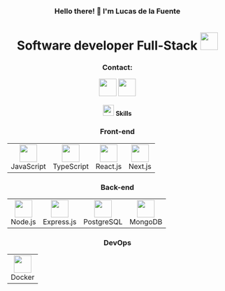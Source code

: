 <div align="center">
  <div>
    <h3>Hello there! 👋 I'm Lucas de la Fuente</h3>
    <h1><b>Software developer</b> Full-Stack <img src="https://cdn-icons-png.freepik.com/512/1688/1688400.png" width="40"></h1>
  </div>
  <div>
    <h3 align="center">Contact:</h3>
    <a href="https://www.linkedin.com/in/lucas-de-la-fuente-040b01188/"><img src="https://cdn-icons-png.freepik.com/512/3536/3536505.png?ga=GA1.1.606817056.1738354669" width="40"></a>
    <a href="https://lucas-dev-page.vercel.app/"><img src="https://cdn-icons-png.freepik.com/512/12409/12409448.png?ga=GA1.1.606817056.1738354669" width="40"></a>
    <br/>
    <br/>
    <img src="https://media2.giphy.com/media/QssGEmpkyEOhBCb7e1/giphy.gif?cid=ecf05e47a0n3gi1bfqntqmob8g9aid1oyj2wr3ds3mg700bl&rid=giphy.gif" width ="25">
    <b> Skills</b>
    <!-- Front-end -->
    <h3>Front-end</h3>
    <table>
      <tr>
        <td align="center">
          <img src="https://cdn.jsdelivr.net/gh/devicons/devicon/icons/javascript/javascript-original.svg" width="40"/><br>JavaScript
        </td>
        <td align="center">
          <img src="https://cdn.jsdelivr.net/gh/devicons/devicon/icons/typescript/typescript-original.svg" width="40"/><br>TypeScript
        </td>
        <td align="center">
          <img src="https://cdn.jsdelivr.net/gh/devicons/devicon/icons/react/react-original.svg" width="40"/><br>React.js
        </td>
        <td align="center">
          <img src="https://cdn.jsdelivr.net/gh/devicons/devicon/icons/nextjs/nextjs-original.svg" width="40"/><br>Next.js
        </td>
      </tr>
    </table>
    <!-- Back-end -->
    <h3>Back-end</h3>
    <table>
      <tr>
        <td align="center">
          <img src="https://cdn.jsdelivr.net/gh/devicons/devicon/icons/nodejs/nodejs-original.svg" width="40"/><br>Node.js
        </td>
        <td align="center">
          <img src="https://cdn.jsdelivr.net/gh/devicons/devicon/icons/express/express-original.svg" width="40"/><br>Express.js
        </td>
        <td align="center">
          <img src="https://cdn.jsdelivr.net/gh/devicons/devicon/icons/postgresql/postgresql-original.svg" width="40"/><br>PostgreSQL
        </td>
        <td align="center">
          <img src="https://cdn.jsdelivr.net/gh/devicons/devicon/icons/mongodb/mongodb-original.svg" width="40"/><br>MongoDB
        </td>
      </tr>
    </table>
    <!-- DevOps -->
    <h3>DevOps</h3>
    <table>
      <tr>
        <td align="center">
          <img src="https://cdn.jsdelivr.net/gh/devicons/devicon/icons/docker/docker-original.svg" width="40" height="40"/><br>Docker
        </td>
      </tr>
    </table>
  </div>
</div>


<!--from Buenos Aires, Argentina <img src="https://cdn-icons-png.freepik.com/512/12361/12361362.png" width="25"--!>
